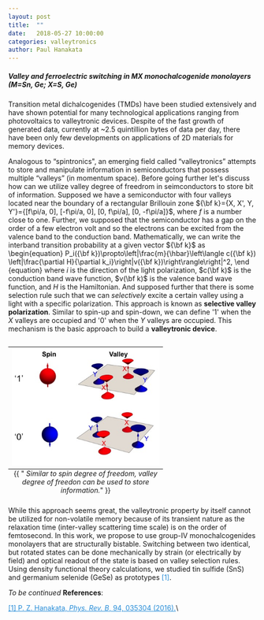 ```yaml
---
layout: post
title:  ""
date:   2018-05-27 10:00:00
categories: valleytronics 
author: Paul Hanakata
---
```

##### Valley and ferroelectric switching in MX monochalcogenide monolayers (M=Sn, Ge; X=S, Ge)
Transition metal dichalcogenides (TMDs) have been studied extensively and have shown potential for many technological applications ranging from photovoltaics to valleytronic devices. Despite of the fast growth of generated data, currently at ~2.5 quintillion bytes of data per day, there have been only few developments on applications of 2D materials for memory devices. 

Analogous to “spintronics", an emerging field called “valleytronics” attempts to store and manipulate information in semiconductors that possess multiple “valleys” (in momentum space). Before going further let's discuss how can we utilize valley degree of freedrom in seimconductors to store bit of information. Supposed we have a semiconductor with four valleys located near the boundary of a rectangular Brillouin zone ${\bf k}={X, X', Y, Y'}={[f\pi/a, 0], [-f\pi/a, 0], [0, f\pi/a], [0, -f\pi/a]}$, where $f$ is a number close to one. Further, we supposed that the semiconductor has a gap on the order of a few electron volt and so the electrons can be excited from the valence band to the conduction band. Mathematically, we can write the interband transition probability at a given vector ${\bf k}$ as
\begin{equation}
P_i({\bf k})\propto\left|\frac{m}{\hbar}\left\langle c({\bf k}) \left|\frac{\partial H}{\partial k_i}\right|v({\bf k})\right\rangle\right|^2,
\end {equation}
where $i$ is the direction of the light polarization, $c(\bf k)$ is
the conduction band wave function, $v(\bf k)$ is the valence band wave
function, and $H$ is the Hamiltonian. And supposed further that there is some selection rule such that we can *selectively* excite a certain valley using a light with a specific polarization. This approach is known as **selective valley polarization**.  Similar to spin-up and spin-down, we can define '1' when the $X$ valleys are occupied and '0' when the $Y$ valleys are occupied. This mechanism is the basic approach to build a  **valleytronic device**.
<table class="image" align="right">
<caption align="bottom">{{ "<i> Similar to spin degree of freedom, valley degree of freedon can be used to store information.</i>" }}</caption>
<tr><td><img src="/img/spin-valley.jpg" alt="Valley degree of freedom" description="Drawing" style="width: 300px; max-width:100%;"/></td></tr>
</table>


While this approach seems great, the valleytronic property by itself cannot be utilized for non-volatile memory because of its transient nature as the relaxation time (inter-valley scattering time scale) is on the order of femtosecond.  In this work, we propose to use group-IV monochalcogenides monolayers that are structurally bistable. Switching between two identical, but rotated states can be done mechanically by strain (or electrically by field) and optical readout of the state is based on valley selection rules. Using density functional theory calculations, we studied tin sulfide (SnS) and germanium selenide (GeSe) as prototypes <span style="color:#268cd7"> [1]</span>. 

*To be continued*
**References**:

<a href="https://journals.aps.org/prb/abstract/10.1103/PhysRevB.94.035304" style="color:#268cd7
">[1] P. Z. Hanakata, *Phys. Rev. B*, 94, 035304 (2016).</a>\\

